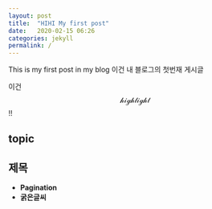 ```yaml
---
layout: post
title:  "HIHI My first post"
date:   2020-02-15 06:26
categories: jekyll
permalink: /
---
```


This is my first post in my blog
이건 내 블로그의 첫번재 게시글

이건  $$\mathcal{highlight}$$ !!

## topic ##
## 제목 ##

* **Pagination**
* **굵은글씨**
